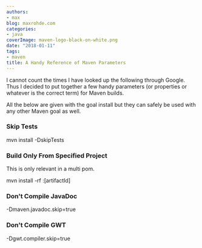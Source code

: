 ```yaml
---
authors:
- max
blog: maxrohde.com
categories:
- java
coverImage: maven-logo-black-on-white.png
date: "2018-01-11"
tags:
- maven
title: A Handy Reference of Maven Parameters
---
```


I cannot count the times I have looked up the following through Google. Thus I decided to put together a few handy parameters (or properties or whatever is the correct term) for Maven builds.

All the below are given with the goal install but they can safely be used with any other Maven goal as well.

### Skip Tests

mvn install -DskipTests

### Build Only From Specified Project

This is only relevant in a multi pom.

mvn install -rf :\[artifactId\]

### Don't Compile JavaDoc

\-Dmaven.javadoc.skip=true

### Don't Compile GWT

\-Dgwt.compiler.skip=true